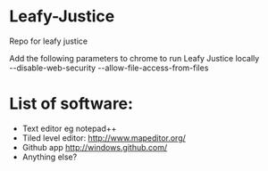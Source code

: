 Leafy-Justice
=============

Repo for leafy justice

Add the following parameters to chrome to run Leafy Justice locally  
--disable-web-security --allow-file-access-from-files  
  
  
List of software:  
=================  
* Text editor eg notepad++  
* Tiled level editor: http://www.mapeditor.org/  
* Github app http://windows.github.com/  
* Anything else?
